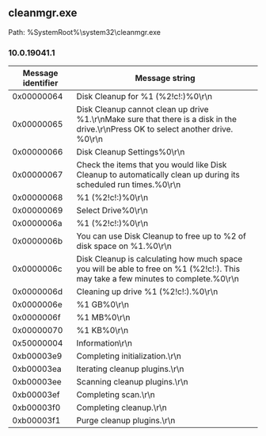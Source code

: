 ## cleanmgr.exe

Path: %SystemRoot%\system32\cleanmgr.exe

### 10.0.19041.1

Message identifier | Message string
--- | ---
0x00000064 | Disk Cleanup for %1 (%2!c!:)%0\r\n
0x00000065 | Disk Cleanup cannot clean up drive %1.\r\nMake sure that there is a disk in the drive.\r\nPress OK to select another drive. %0\r\n
0x00000066 | Disk Cleanup Settings%0\r\n
0x00000067 | Check the items that you would like Disk Cleanup to automatically clean up during its scheduled run times.%0\r\n
0x00000068 | %1 (%2!c!:)%0\r\n
0x00000069 | Select Drive%0\r\n
0x0000006a | %1 (%2!c!:)%0\r\n
0x0000006b | You can use Disk Cleanup to free up to %2 of disk space on %1.%0\r\n
0x0000006c | Disk Cleanup is calculating how much space you will be able to free on %1 (%2!c!:). This may take a few minutes to complete.%0\r\n
0x0000006d | Cleaning up drive %1 (%2!c!:).%0\r\n
0x0000006e | %1 GB%0\r\n
0x0000006f | %1 MB%0\r\n
0x00000070 | %1 KB%0\r\n
0x50000004 | Information\r\n
0xb00003e9 | Completing initialization.\r\n
0xb00003ea | Iterating cleanup plugins.\r\n
0xb00003ee | Scanning cleanup plugins.\r\n
0xb00003ef | Completing scan.\r\n
0xb00003f0 | Completing cleanup.\r\n
0xb00003f1 | Purge cleanup plugins.\r\n
